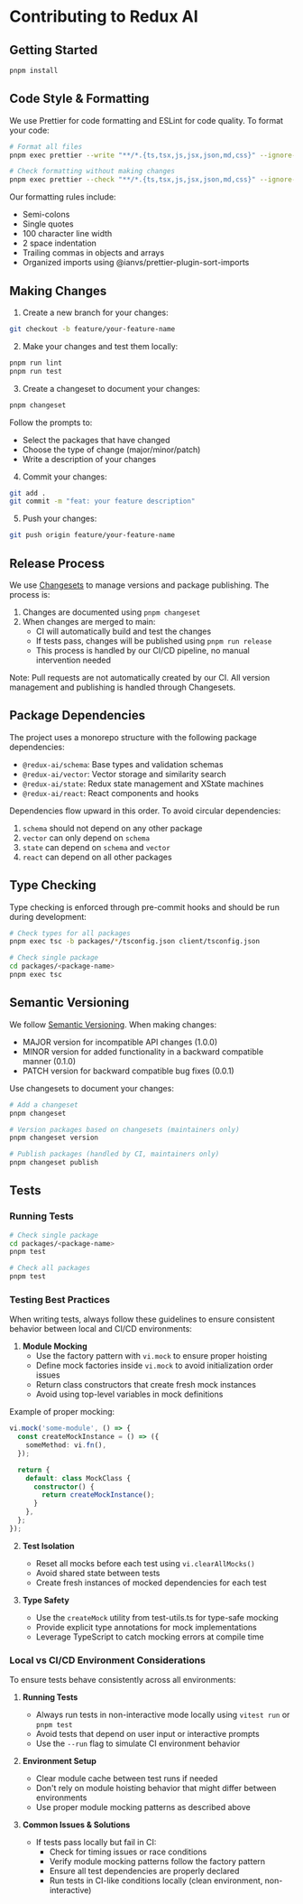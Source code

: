# Contributing to Redux AI

## Getting Started

```bash
pnpm install
```

## Code Style & Formatting

We use Prettier for code formatting and ESLint for code quality. To format your code:

```bash
# Format all files
pnpm exec prettier --write "**/*.{ts,tsx,js,jsx,json,md,css}" --ignore-path .prettierignore

# Check formatting without making changes
pnpm exec prettier --check "**/*.{ts,tsx,js,jsx,json,md,css}" --ignore-path .prettierignore
```

Our formatting rules include:

- Semi-colons
- Single quotes
- 100 character line width
- 2 space indentation
- Trailing commas in objects and arrays
- Organized imports using @ianvs/prettier-plugin-sort-imports

## Making Changes

1. Create a new branch for your changes:

```bash
git checkout -b feature/your-feature-name
```

2. Make your changes and test them locally:

```bash
pnpm run lint
pnpm run test
```

3. Create a changeset to document your changes:

```bash
pnpm changeset
```

Follow the prompts to:

- Select the packages that have changed
- Choose the type of change (major/minor/patch)
- Write a description of your changes

4. Commit your changes:

```bash
git add .
git commit -m "feat: your feature description"
```

5. Push your changes:

```bash
git push origin feature/your-feature-name
```

## Release Process

We use [Changesets](https://github.com/changesets/changesets) to manage versions and package publishing. The process is:

1. Changes are documented using `pnpm changeset`
2. When changes are merged to main:
   - CI will automatically build and test the changes
   - If tests pass, changes will be published using `pnpm run release`
   - This process is handled by our CI/CD pipeline, no manual intervention needed

Note: Pull requests are not automatically created by our CI. All version management and publishing is handled through Changesets.

## Package Dependencies

The project uses a monorepo structure with the following package dependencies:

- `@redux-ai/schema`: Base types and validation schemas
- `@redux-ai/vector`: Vector storage and similarity search
- `@redux-ai/state`: Redux state management and XState machines
- `@redux-ai/react`: React components and hooks

Dependencies flow upward in this order. To avoid circular dependencies:

1. `schema` should not depend on any other package
2. `vector` can only depend on `schema`
3. `state` can depend on `schema` and `vector`
4. `react` can depend on all other packages

## Type Checking

Type checking is enforced through pre-commit hooks and should be run during development:

```bash
# Check types for all packages
pnpm exec tsc -b packages/*/tsconfig.json client/tsconfig.json

# Check single package
cd packages/<package-name>
pnpm exec tsc
```

## Semantic Versioning

We follow [Semantic Versioning](https://semver.org/). When making changes:

- MAJOR version for incompatible API changes (1.0.0)
- MINOR version for added functionality in a backward compatible manner (0.1.0)
- PATCH version for backward compatible bug fixes (0.0.1)

Use changesets to document your changes:

```bash
# Add a changeset
pnpm changeset

# Version packages based on changesets (maintainers only)
pnpm changeset version

# Publish packages (handled by CI, maintainers only)
pnpm changeset publish
```

## Tests

### Running Tests

```bash
# Check single package
cd packages/<package-name>
pnpm test

# Check all packages
pnpm test
```

### Testing Best Practices

When writing tests, always follow these guidelines to ensure consistent behavior between local and CI/CD environments:

1. **Module Mocking**
   - Use the factory pattern with `vi.mock` to ensure proper hoisting
   - Define mock factories inside `vi.mock` to avoid initialization order issues
   - Return class constructors that create fresh mock instances
   - Avoid using top-level variables in mock definitions

Example of proper mocking:

```typescript
vi.mock('some-module', () => {
  const createMockInstance = () => ({
    someMethod: vi.fn(),
  });

  return {
    default: class MockClass {
      constructor() {
        return createMockInstance();
      }
    },
  };
});
```

2. **Test Isolation**

   - Reset all mocks before each test using `vi.clearAllMocks()`
   - Avoid shared state between tests
   - Create fresh instances of mocked dependencies for each test

3. **Type Safety**
   - Use the `createMock` utility from test-utils.ts for type-safe mocking
   - Provide explicit type annotations for mock implementations
   - Leverage TypeScript to catch mocking errors at compile time

### Local vs CI/CD Environment Considerations

To ensure tests behave consistently across all environments:

1. **Running Tests**

   - Always run tests in non-interactive mode locally using `vitest run` or `pnpm test`
   - Avoid tests that depend on user input or interactive prompts
   - Use the `--run` flag to simulate CI environment behavior

2. **Environment Setup**

   - Clear module cache between test runs if needed
   - Don't rely on module hoisting behavior that might differ between environments
   - Use proper module mocking patterns as described above

3. **Common Issues & Solutions**
   - If tests pass locally but fail in CI:
     - Check for timing issues or race conditions
     - Verify module mocking patterns follow the factory pattern
     - Ensure all test dependencies are properly declared
     - Run tests in CI-like conditions locally (clean environment, non-interactive)
